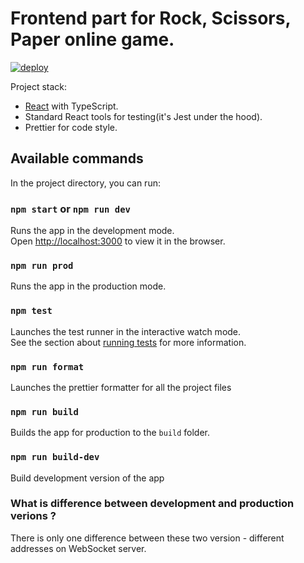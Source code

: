 # Frontend part for Rock, Scissors, Paper online game.

[![deploy](https://github.com/malafeev01/rsp-frontend/actions/workflows/main.yml/badge.svg)](https://github.com/malafeev01/rsp-frontend/actions/workflows/main.yml)

Project stack:
 - [React](https://github.com/facebook/create-react-app) with TypeScript.
 - Standard React tools for testing(it's Jest under the hood).
 - Prettier for code style.

## Available commands

In the project directory, you can run:

### `npm start` or `npm run dev`

Runs the app in the development mode.\
Open [http://localhost:3000](http://localhost:3000) to view it in the browser.

### `npm run prod`

Runs the app in the production mode.

### `npm test`

Launches the test runner in the interactive watch mode.\
See the section about [running tests](https://facebook.github.io/create-react-app/docs/running-tests) for more information.

### `npm run format`

Launches the prettier formatter for all the project files

### `npm run build`

Builds the app for production to the `build` folder.

### `npm run build-dev`

Build development version of the app

### What is difference between development and production verions ?
There is only one difference between these two version - different addresses on WebSocket server.

